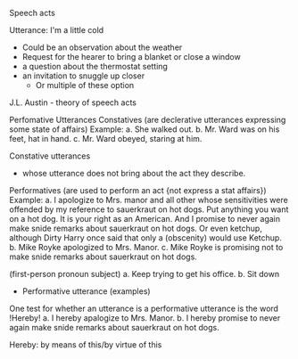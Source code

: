 Speech acts

Utterance: I'm a little cold
- Could be an observation about the weather
- Request for the hearer to bring a blanket or close a window
- a question about the thermostat setting
- an invitation to snuggle up closer
	- Or multiple of these option

J.L. Austin - theory of speech acts


Perfomative Utterances
	Constatives (are declerative utterances expressing some state of affairs)
	Example: 
	a. She walked out.
	b. Mr. Ward was on his feet, hat in hand.
	c. Mr. Ward obeyed, staring at him.

Constative utterances
- whose utterance does not bring about the act they describe.


Performatives (are used to perform an act {not express a stat affairs})
	Example:
	a. I apologize to Mrs. manor and all other whose sensitivities were offended by my reference to sauerkraut on hot dogs. Put anything you want on a hot dog. It is your right as an American. And I promise to never again make snide remarks about sauerkraut on hot dogs. Or even ketchup, although Dirty Harry once said that only a (obscenity) would use Ketchup.
	b. Mike Royke apologized to Mrs. Manor.
	c. Mike Royke is promising not to make snide remarks about sauerkraut on hot dogs.

(first-person pronoun subject)
a. Keep trying to get his office. 
b. Sit down
- Performative utterance (examples)


  
One test for whether an utterance is a performative utterance is the word !Hereby!
a. I hereby apalogize to Mrs. Manor.
b. I hereby promise to never again make snide remarks about sauerkraut on hot dogs.

Hereby: by means of this/by virtue of this






